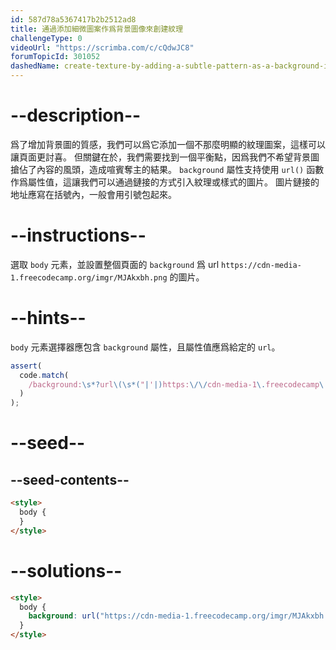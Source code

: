 ```yaml
---
id: 587d78a5367417b2b2512ad8
title: 通過添加細微圖案作爲背景圖像來創建紋理
challengeType: 0
videoUrl: "https://scrimba.com/c/cQdwJC8"
forumTopicId: 301052
dashedName: create-texture-by-adding-a-subtle-pattern-as-a-background-image
---
```


# --description--

爲了增加背景圖的質感，我們可以爲它添加一個不那麼明顯的紋理圖案，這樣可以讓頁面更討喜。 但關鍵在於，我們需要找到一個平衡點，因爲我們不希望背景圖搶佔了內容的風頭，造成喧賓奪主的結果。 `background` 屬性支持使用 `url()` 函數作爲屬性值，這讓我們可以通過鏈接的方式引入紋理或樣式的圖片。 圖片鏈接的地址應寫在括號內，一般會用引號包起來。

# --instructions--

選取 `body` 元素，並設置整個頁面的 `background` 爲 url `https://cdn-media-1.freecodecamp.org/imgr/MJAkxbh.png` 的圖片。

# --hints--

`body` 元素選擇器應包含 `background` 屬性，且屬性值應爲給定的 `url`。

```js
assert(
  code.match(
    /background:\s*?url\(\s*("|'|)https:\/\/cdn-media-1\.freecodecamp\.org\/imgr\/MJAkxbh\.png\1\s*\)/gi
  )
);
```

# --seed--

## --seed-contents--

```html
<style>
  body {
  }
</style>
```

# --solutions--

```html
<style>
  body {
    background: url("https://cdn-media-1.freecodecamp.org/imgr/MJAkxbh.png");
  }
</style>
```
